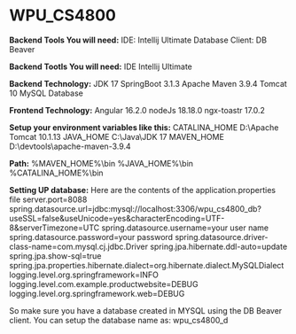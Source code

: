 # WPU_CS4800

**Backend Tools You will need:**
IDE: Intellij Ultimate
Database Client: DB Beaver

**Backend Tootls You will need:**
IDE Intellij Ultimate

**Backend Technology:**
JDK 17
SpringBoot 3.1.3
Apache Maven 3.9.4
Tomcat 10
MySQL Database

**Frontend Technology:**
Angular 16.2.0
nodeJs 18.18.0
ngx-toastr 17.0.2

**Setup your environment variables like this:**
CATALINA_HOME
D:\Apache Tomcat 10.1.13
JAVA_HOME
C:\Java\JDK 17
MAVEN_HOME
D:\devtools\apache-maven-3.9.4

**Path:**
%MAVEN_HOME%\bin
%JAVA_HOME%\bin
%CATALINA_HOME%\bin

**Setting UP database:**
Here are the contents of the application.properties file
  server.port=8088
  spring.datasource.url=jdbc:mysql://localhost:3306/wpu_cs4800_db?useSSL=false&useUnicode=yes&characterEncoding=UTF-8&serverTimezone=UTC
  spring.datasource.username=your user name
  spring.datasource.password=your password
  spring.datasource.driver-class-name=com.mysql.cj.jdbc.Driver
  spring.jpa.hibernate.ddl-auto=update
  spring.jpa.show-sql=true
  spring.jpa.properties.hibernate.dialect=org.hibernate.dialect.MySQLDialect
  logging.level.org.springframework=INFO
  logging.level.com.example.productwebsite=DEBUG
  logging.level.org.springframework.web=DEBUG

So make sure you have a database created in MYSQL using the DB Beaver client.
You can setup the database name as: wpu_cs4800_d 
